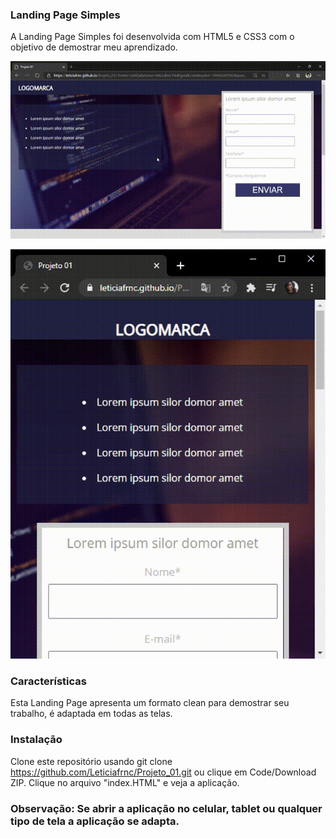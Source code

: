 ### Landing Page Simples


A Landing Page Simples foi desenvolvida com HTML5 e CSS3 com o objetivo de demostrar meu aprendizado.

![Screenshot](Projeto01.gif)

![Screenshot](Projeto01-mobile.gif)


### Características
Esta Landing Page apresenta um formato clean para demostrar seu trabalho, é adaptada em todas as telas.

### Instalação 

Clone este repositório usando git clone https://github.com/Leticiafrnc/Projeto_01.git ou clique em Code/Download ZIP.
Clique no arquivo "index.HTML" e veja a aplicação.

### Observação: Se abrir a aplicação no celular, tablet ou qualquer tipo de tela a aplicação se adapta.

